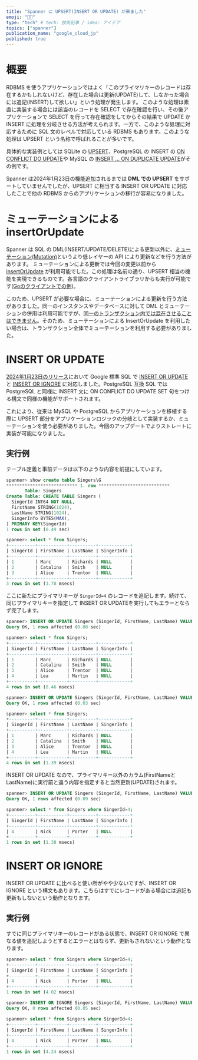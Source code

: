 ```yaml
---
title: "Spanner に UPSERT(INSERT OR UPDATE) が来ました"
emoji: "👨‍🔧"
type: "tech" # tech: 技術記事 / idea: アイデア
topics: ["spanner"]
publication_name: "google_cloud_jp"
published: true
---
```

# 概要
RDBMS を使うアプリケーションではよく「このプライマリキーのレコードは存在するかもしれないけど、存在した場合は更新(UPDATE)して、しなかった場合には追記(INSERT)して欲しい」という処理が発生します。
このような処理は素直に実装する場合には該当のレコードを SELECT で存在確認を行い、その後アプリケーションで SELECT を行って存在確認をしてからその結果で UPDATE か INSERT に処理を分岐させる方法が考えられます。一方で、このような処理に対応するために SQL 文のレベルで対応している RDBMS もあります。このような処理は UPSERT という名称で呼ばれることが多いです。

具体的な実装例としては SQLite の [UPSERT](https://www.sqlite.org/lang_upsert.html)、PostgreSQL の INSERT の [ON CONFLICT DO UPDATE](https://www.postgresql.jp/document/15/html/sql-insert.html#SQL-ON-CONFLICT)や MySQL の [INSERT ... ON DUPLICATE UPDATE](https://dev.mysql.com/doc/refman/8.0/ja/insert-on-duplicate.html)がその例です。

Spanner は2024年1月23日の機能追加されるまでは **DML での UPSERT** をサポートしていませんでしたが、UPSERT に相当する INSERT OR UPDATE に対応したことで他の RDBMS からのアプリケーションの移行が容易になりました。

# ミューテーションによる insertOrUpdate
Spanner は SQL の DML(INSERT/UPDATE/DELETE)による更新以外に、[ミューテーション(Mutation)](https://cloud.google.com/spanner/docs/modify-mutation-api?hl=ja)というより低レイヤーの API により更新などを行う方法があります。
ミューテーションによる更新では今回の変更以前から [insertOrUpdate](https://cloud.google.com/spanner/docs/reference/rest/v1/Mutation#FIELDS.insert_or_update) が利用可能でした。この処理は名前の通り、UPSERT 相当の機能を実現できるものです。各言語のクライアントライブラリからも実行が可能です([Goのクライアントでの例](https://pkg.go.dev/cloud.google.com/go/spanner#InsertOrUpdate))。

このため、UPSERT が必要な場合に、ミューテーションによる更新を行う方法がありました。同一のインスタンスやデータベースに対して DML とミューテーションの併用は利用可能ですが、[同一のトランザクション内では混在させることはできません](https://cloud.google.com/spanner/docs/dml-versus-mutations?hl=ja#best_practice_-_avoid_mixing_dml_and_mutation_in_the_same_transaction)。そのため、ミューテーションによる InsertOrUpdate を利用したい場合は、トランザクション全体でミューテーションを利用する必要がありました。

# INSERT OR UPDATE
[2024年1月23日のリリース](https://cloud.google.com/spanner/docs/release-notes?hl=ja#January_23_2024)において Google 標準 SQL で [INSERT OR UPDATE](https://cloud.google.com/spanner/docs/reference/standard-sql/dml-syntax#insert-or-update) と [INSERT OR IGNORE](https://cloud.google.com/spanner/docs/reference/standard-sql/dml-syntax#insert-ignore) に対応しました。PostgreSQL 互換 SQL では PostgreSQL と同様に INSERT 文に ON CONFLICT DO UPDATE SET 句をつける構文で同様の機能がサポートされます。

これにより、従来は MySQL や PostgreSQL からアプリケーションを移植する際に UPSERT 部分をアプリケーションロジックの分岐として実装するか、ミューテーションを使う必要がありました。今回のアップデートでよりストレートに実装が可能になりました。

## 実行例
テーブル定義と事前データは以下のような内容を前提にしています。
```sql
spanner> show create table Singers\G
*************************** 1. row ***************************
       Table: Singers
Create Table: CREATE TABLE Singers (
  SingerId INT64 NOT NULL,
  FirstName STRING(1024),
  LastName STRING(1024),
  SingerInfo BYTES(MAX),
) PRIMARY KEY(SingerId)
1 rows in set (0.49 sec)

spanner> select * from Singers;
+----------+-----------+----------+------------+
| SingerId | FirstName | LastName | SingerInfo |
+----------+-----------+----------+------------+
| 1        | Marc      | Richards | NULL       |
| 2        | Catalina  | Smith    | NULL       |
| 3        | Alice     | Trentor  | NULL       |
+----------+-----------+----------+------------+
3 rows in set (3.78 msecs)
```

ここに新たにプライマリキーが `SingerId=4` のレコードを追記します。続けて、同じプライマリキーを指定して INSERT OR UPDATEを実行してもエラーとならず完了します。
```sql
spanner> INSERT OR UPDATE Singers (SingerId, FirstName, LastName) VALUES (4, 'Lea', 'Martin');
Query OK, 1 rows affected (0.08 sec)

spanner> select * from Singers;
+----------+-----------+----------+------------+
| SingerId | FirstName | LastName | SingerInfo |
+----------+-----------+----------+------------+
| 1        | Marc      | Richards | NULL       |
| 2        | Catalina  | Smith    | NULL       |
| 3        | Alice     | Trentor  | NULL       |
| 4        | Lea       | Martin   | NULL       |
+----------+-----------+----------+------------+
4 rows in set (8.46 msecs)

spanner> INSERT OR UPDATE Singers (SingerId, FirstName, LastName) VALUES (4, 'Lea', 'Martin');
Query OK, 1 rows affected (0.03 sec)

spanner> select * from Singers;
+----------+-----------+----------+------------+
| SingerId | FirstName | LastName | SingerInfo |
+----------+-----------+----------+------------+
| 1        | Marc      | Richards | NULL       |
| 2        | Catalina  | Smith    | NULL       |
| 3        | Alice     | Trentor  | NULL       |
| 4        | Lea       | Martin   | NULL       |
+----------+-----------+----------+------------+
4 rows in set (1.39 msecs)
```
INSERT OR UPDATE なので、プライマリキー以外のカラム(FirstNameとLastName)に実行前と違う内容を指定すると当然更新(UPDATE)されます。
```sql
spanner> INSERT OR UPDATE Singers (SingerId, FirstName, LastName) VALUES (4, 'Nick', 'Porter');
Query OK, 1 rows affected (0.09 sec)

spanner> select * from Singers where SingerId=4;
+----------+-----------+----------+------------+
| SingerId | FirstName | LastName | SingerInfo |
+----------+-----------+----------+------------+
| 4        | Nick      | Porter   | NULL       |
+----------+-----------+----------+------------+
1 rows in set (1.38 msecs)
```

# INSERT OR IGNORE
INSERT  OR UPDATE に比べると使い所がやや少ないですが、INSERT OR IGNORE という構文もあります。こちらはすでにレコードがある場合には追記も更新もしないという動作となります。

## 実行例
すでに同じプライマリキーのレコードがある状態で、INSERT OR IGNORE で異なる値を追記しようとするとエラーとはならず、更新もされないという動作となります。
```sql
spanner> select * from Singers where SingerId=4;
+----------+-----------+----------+------------+
| SingerId | FirstName | LastName | SingerInfo |
+----------+-----------+----------+------------+
| 4        | Nick      | Porter   | NULL       |
+----------+-----------+----------+------------+
1 rows in set (4.02 msecs)

spanner> INSERT OR IGNORE Singers (SingerId, FirstName, LastName) VALUES (4, 'Nick', 'Porter');
Query OK, 0 rows affected (0.05 sec)

spanner> select * from Singers where SingerId=4;
+----------+-----------+----------+------------+
| SingerId | FirstName | LastName | SingerInfo |
+----------+-----------+----------+------------+
| 4        | Nick      | Porter   | NULL       |
+----------+-----------+----------+------------+
1 rows in set (4.24 msecs)
```
